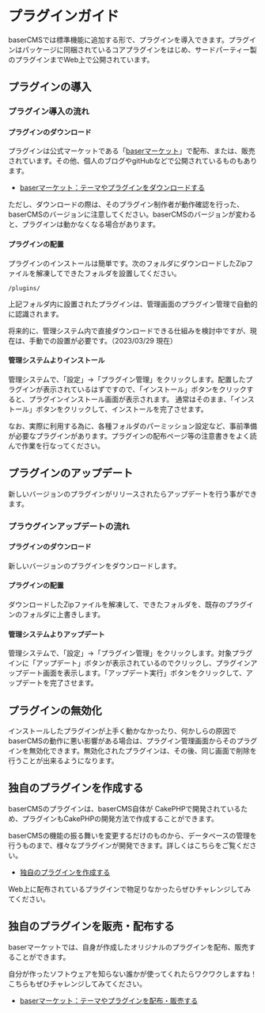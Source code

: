 # プラグインガイド 

baserCMSでは標準機能に追加する形で、プラグインを導入できます。プラグインはパッケージに同梱されているコアプラグインをはじめ、サードパーティー製のプラグインまでWeb上で公開されています。

## プラグインの導入

### プラグイン導入の流れ
#### プラグインのダウンロード
プラグインは公式マーケットである「[baserマーケット](https://market.basercms.net)」で配布、または、販売されています。その他、個人のブログやgitHubなどで公開されているものもあります。

- [baserマーケット：テーマやプラグインをダウンロードする](../market#テーマやプラグインをダウンロードする)

ただし、ダウンロードの際は、そのプラグイン制作者が動作確認を行った、baserCMSのバージョンに注意してください。baserCMSのバージョンが変わると、プラグインは動かなくなる場合があります。

#### プラグインの配置
プラグインのインストールは簡単です。次のフォルダにダウンロードしたZipファイルを解凍してできたフォルダを設置してください。

```shell
/plugins/
```

上記フォルダ内に設置されたプラグインは、管理画面のプラグイン管理で自動的に認識されます。

将来的に、管理システム内で直接ダウンロードできる仕組みを検討中ですが、現在は、手動での設置が必要です。（2023/03/29 現在）

#### 管理システムよりインストール
管理システムで、「設定」→「プラグイン管理」をクリックします。配置したプラグインが表示されているはずですので、「インストール」ボタンをクリックすると、プラグインインストール画面が表示されます。 通常はそのまま、「インストール」ボタンをクリックして、インストールを完了させます。

なお、実際に利用する為に、各種フォルダのパーミッション設定など、事前準備が必要なプラグインがあります。プラグインの配布ページ等の注意書きをよく読んで作業を行なってください。

## プラグインのアップデート
新しいバージョンのプラグインがリリースされたらアップデートを行う事ができます。

### プラウグインアップデートの流れ
#### プラグインのダウンロード
新しいバージョンのプラグインをダウンロードします。

#### プラグインの配置
ダウンロードしたZipファイルを解凍して、できたフォルダを、既存のプラグインのフォルダに上書きします。

#### 管理システムよりアップデート
管理システムで、「設定」→「プラグイン管理」をクリックします。対象プラグインに「アップデート」ボタンが表示されているのでクリックし、プラグインアップデート画面を表示します。「アップデート実行」ボタンをクリックして、アップデートを完了させます。

## プラグインの無効化
インストールしたプラグインが上手く動かなかったり、何かしらの原因でbaserCMSの動作に悪い影響がある場合は、プラグイン管理画面からそのプラグインを無効化できます。無効化されたプラグインは、その後、同じ画面で削除を行うことが出来るようになります。

## 独自のプラグインを作成する
baserCMSのプラグインは、baserCMS自体が CakePHPで開発されているため、プラグインもCakePHPの開発方法で作成することができます。

baserCMSの機能の振る舞いを変更するだけのものから、データベースの管理を行うものまで、様々なプラグインが開発できます。詳しくはこちらをご覧ください。

- [独自のプラグインを作成する](./develop_plugin)

Web上に配布されているプラグインで物足りなかったらぜひチャレンジしてみてください。

## 独自のプラグインを販売・配布する
baserマーケットでは、自身が作成したオリジナルのプラグインを配布、販売することができます。 
 
自分が作ったソフトウェアを知らない誰かが使ってくれたらワクワクしますね！  
こちらもぜひチャレンジしてみてください。

- [baserマーケット：テーマやプラグインを配布・販売する](../market#テーマやプラグインを配布・販売する)
